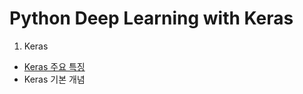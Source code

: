 # Python Deep Learning with Keras

1. Keras

* [Keras 주요 특징](/PythonDeepLearningKeras/MDFiles/KerasKeyFeatures.md)
* Keras 기본 개념
